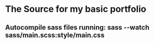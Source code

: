 # The Source for my basic portfolio
## Autocompile sass files running: sass --watch sass/main.scss:style/main.css